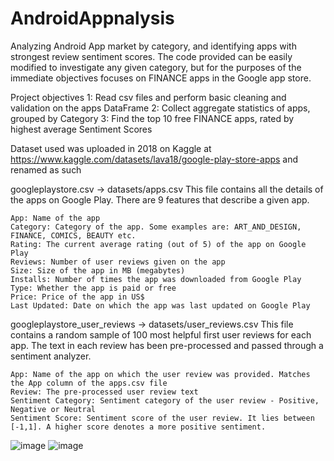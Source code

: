 # AndroidAppnalysis
Analyzing Android App market by category, and identifying apps with strongest review sentiment scores. The code provided can be easily modified to investigate any given category, but for the purposes of the immediate objectives focuses on FINANCE apps in the Google app store.

Project objectives
  1: Read csv files and perform basic cleaning and validation on the apps DataFrame
  2: Collect aggregate statistics of apps, grouped by Category
  3: Find the top 10 free FINANCE apps, rated by highest average Sentiment Scores

Dataset used was uploaded in 2018 on Kaggle at 
https://www.kaggle.com/datasets/lava18/google-play-store-apps
and renamed as such

googleplaystore.csv ->
datasets/apps.csv
This file contains all the details of the apps on Google Play. There are 9 features that describe a given app.

    App: Name of the app
    Category: Category of the app. Some examples are: ART_AND_DESIGN, FINANCE, COMICS, BEAUTY etc.
    Rating: The current average rating (out of 5) of the app on Google Play
    Reviews: Number of user reviews given on the app
    Size: Size of the app in MB (megabytes)
    Installs: Number of times the app was downloaded from Google Play
    Type: Whether the app is paid or free
    Price: Price of the app in US$
    Last Updated: Date on which the app was last updated on Google Play

googleplaystore_user_reviews ->
datasets/user_reviews.csv
This file contains a random sample of 100 most helpful first user reviews for each app. The text in each review has been pre-processed and passed through a sentiment analyzer.

    App: Name of the app on which the user review was provided. Matches the App column of the apps.csv file
    Review: The pre-processed user review text
    Sentiment Category: Sentiment category of the user review - Positive, Negative or Neutral
    Sentiment Score: Sentiment score of the user review. It lies between [-1,1]. A higher score denotes a more positive sentiment.

![image](https://github.com/RicardoGrayson/AndroidAppnalysis/assets/63846918/a8f67c95-77b2-4d7c-a18c-bad7ff03b9f3)
![image](https://github.com/RicardoGrayson/AndroidAppnalysis/assets/63846918/7d288e6a-a95b-4e94-9dc6-4dc73856c426)

